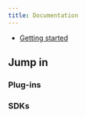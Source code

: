 ```yaml
---
title: Documentation
---
```


- [Getting started](01.getting-started.md)

## Jump in

### Plug-ins

<Stack class="md:grid-cols-3 sm:grid-cols-2 grid-cols-1">
    <Integration
        title="WooCommerce (WordPress)" 
        link="/documentation/10.woocommerce/" 
        img="woocommerce.svg" />
    <Integration
        title="Prestashop"
        link="/documentation/11.prestashop/"
        img="prestashop.svg" />
    <Integration
        title="Magento 2"
        link="/documentation/13.magento2/"
        img="magento.svg" />
</Stack>

### SDKs

<Stack class="md:grid-cols-3 sm:grid-cols-2 grid-cols-1">
    <Integration link="/documentation/50.php-sdk/" title="PHP" img="php.svg" classes="bg-[#787CB5]" />
    <Integration link="/documentation/51.js-sdk/" title="JavaScript/Node.js" img="js.svg" classes="bg-[#F7DF1E]" />
</Stack>
